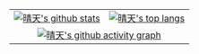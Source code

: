 <table>
  <tbody>
    <tr align="center">
      <td>
        <a href="https://github.com/weqtian/github-readme-stats">
          <picture>
            <source
              media="(prefers-color-scheme: dark)"
              srcset="https://github-readme-stats.tlyboy.dev/api?username=weqtian&title_color=3498db&text_color=ecf0f1&icon_color=3498db&bg_color=00000000&hide_border=true&show_icons=true&include_all_commits=true"
            />
            <img
              align="center"
              src="https://github-readme-stats.tlyboy.dev/api?username=weqtian&title_color=3498db&text_color=121212&icon_color=3498db&bg_color=00000000&hide_border=true&show_icons=true&include_all_commits=true"
              alt="晴天's github stats"
            />
          </picture>
        </a>
      </td>
      <td>
        <a href="https://github.com/weqtian/github-readme-stats">
          <picture>
            <source
              media="(prefers-color-scheme: dark)"
              srcset="https://qingyu-github-readme-stats.vercel.app/api/top-langs/?username=weqtian&title_color=3498db&text_color=ecf0f1&icon_color=3498db&bg_color=00000000&hide_border=true&layout=compact"
            />
            <img
              align="center"
              src="https://qingyu-github-readme-stats.vercel.app/api/top-langs/?username=weqtian&title_color=3498db&text_color=121212&icon_color=3498db&bg_color=00000000&hide_border=true&layout=compact"
              alt="晴天's top langs"
            />
          </picture>
        </a>
      </td>
    </tr>
    <tr></tr>
    <tr align="center">
      <td colspan="2">
        <a href="https://github.com/weqtian/github-readme-activity-graph">
          <picture>
            <source
              media="(prefers-color-scheme: dark)"
              srcset="https://qingyu-github-readme-activity-graph.vercel.app/graph?username=weqtian&bg_color=00000000&color=ecf0f1&line=3498db&point=ecf0f1&area=true&hide_border=true"
            />
            <img
              align="center"
              src="https://qingyu-github-readme-activity-graph.vercel.app/graph?username=weqtian&bg_color=00000000&color=121212&line=3498db&point=121212&area=true&hide_border=true"
              alt="晴天's github activity graph"
            />
          </picture>
        </a>
      </td>
    </tr>
  </tbody>
</table>
